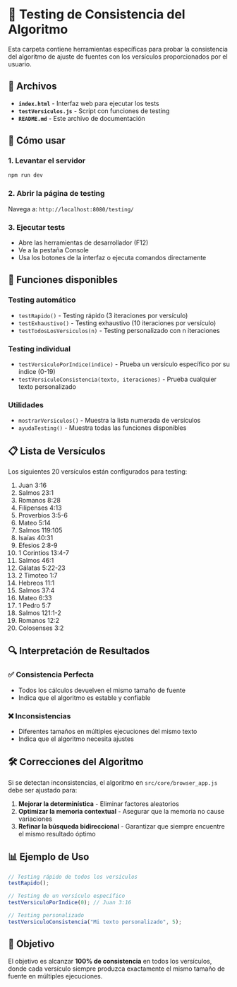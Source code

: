 # 🧪 Testing de Consistencia del Algoritmo

Esta carpeta contiene herramientas específicas para probar la consistencia del algoritmo de ajuste de fuentes con los versículos proporcionados por el usuario.

## 📁 Archivos

- **`index.html`** - Interfaz web para ejecutar los tests
- **`testVersiculos.js`** - Script con funciones de testing
- **`README.md`** - Este archivo de documentación

## 🚀 Cómo usar

### 1. Levantar el servidor
```bash
npm run dev
```

### 2. Abrir la página de testing
Navega a: `http://localhost:8080/testing/`

### 3. Ejecutar tests
- Abre las herramientas de desarrollador (F12)
- Ve a la pestaña Console
- Usa los botones de la interfaz o ejecuta comandos directamente

## 🧪 Funciones disponibles

### Testing automático
- `testRapido()` - Testing rápido (3 iteraciones por versículo)
- `testExhaustivo()` - Testing exhaustivo (10 iteraciones por versículo)
- `testTodosLosVersiculos(n)` - Testing personalizado con n iteraciones

### Testing individual
- `testVersiculoPorIndice(indice)` - Prueba un versículo específico por su índice (0-19)
- `testVersiculoConsistencia(texto, iteraciones)` - Prueba cualquier texto personalizado

### Utilidades
- `mostrarVersiculos()` - Muestra la lista numerada de versículos
- `ayudaTesting()` - Muestra todas las funciones disponibles

## 📋 Lista de Versículos

Los siguientes 20 versículos están configurados para testing:

1. Juan 3:16
2. Salmos 23:1
3. Romanos 8:28
4. Filipenses 4:13
5. Proverbios 3:5-6
6. Mateo 5:14
7. Salmos 119:105
8. Isaías 40:31
9. Efesios 2:8-9
10. 1 Corintios 13:4-7
11. Salmos 46:1
12. Gálatas 5:22-23
13. 2 Timoteo 1:7
14. Hebreos 11:1
15. Salmos 37:4
16. Mateo 6:33
17. 1 Pedro 5:7
18. Salmos 121:1-2
19. Romanos 12:2
20. Colosenses 3:2

## 🔍 Interpretación de Resultados

### ✅ Consistencia Perfecta
- Todos los cálculos devuelven el mismo tamaño de fuente
- Indica que el algoritmo es estable y confiable

### ❌ Inconsistencias
- Diferentes tamaños en múltiples ejecuciones del mismo texto
- Indica que el algoritmo necesita ajustes

## 🛠️ Correcciones del Algoritmo

Si se detectan inconsistencias, el algoritmo en `src/core/browser_app.js` debe ser ajustado para:

1. **Mejorar la determinística** - Eliminar factores aleatorios
2. **Optimizar la memoria contextual** - Asegurar que la memoria no cause variaciones
3. **Refinar la búsqueda bidireccional** - Garantizar que siempre encuentre el mismo resultado óptimo

## 📊 Ejemplo de Uso

```javascript
// Testing rápido de todos los versículos
testRapido();

// Testing de un versículo específico
testVersiculoPorIndice(0); // Juan 3:16

// Testing personalizado
testVersiculoConsistencia("Mi texto personalizado", 5);
```

## 🎯 Objetivo

El objetivo es alcanzar **100% de consistencia** en todos los versículos, donde cada versículo siempre produzca exactamente el mismo tamaño de fuente en múltiples ejecuciones.